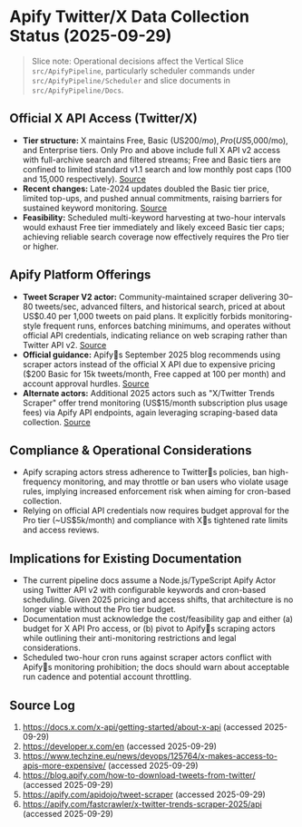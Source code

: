 # Apify Twitter/X Data Collection Status (2025-09-29)

> Slice note: Operational decisions affect the Vertical Slice `src/ApifyPipeline`, particularly scheduler commands under `src/ApifyPipeline/Scheduler` and slice documents in `src/ApifyPipeline/Docs`.

## Official X API Access (Twitter/X)
- **Tier structure:** X maintains Free, Basic (US$200/mo), Pro (US$5,000/mo), and Enterprise tiers. Only Pro and above include full X API v2 access with full-archive search and filtered streams; Free and Basic tiers are confined to limited standard v1.1 search and low monthly post caps (100 and 15,000 respectively). [Source](https://docs.x.com/x-api/getting-started/about-x-api)
- **Recent changes:** Late-2024 updates doubled the Basic tier price, limited top-ups, and pushed annual commitments, raising barriers for sustained keyword monitoring. [Source](https://www.techzine.eu/news/devops/125764/x-makes-access-to-apis-more-expensive/)
- **Feasibility:** Scheduled multi-keyword harvesting at two-hour intervals would exhaust Free tier immediately and likely exceed Basic tier caps; achieving reliable search coverage now effectively requires the Pro tier or higher.

## Apify Platform Offerings
- **Tweet Scraper V2 actor:** Community-maintained scraper delivering 30–80 tweets/sec, advanced filters, and historical search, priced at about US$0.40 per 1,000 tweets on paid plans. It explicitly forbids monitoring-style frequent runs, enforces batching minimums, and operates without official API credentials, indicating reliance on web scraping rather than Twitter API v2. [Source](https://apify.com/apidojo/tweet-scraper)
- **Official guidance:** Apifys September 2025 blog recommends using scraper actors instead of the official X API due to expensive pricing ($200 Basic for 15k tweets/month, Free capped at 100 per month) and account approval hurdles. [Source](https://blog.apify.com/how-to-download-tweets-from-twitter/)
- **Alternate actors:** Additional 2025 actors such as "X/Twitter Trends Scraper" offer trend monitoring (US$15/month subscription plus usage fees) via Apify API endpoints, again leveraging scraping-based data collection. [Source](https://apify.com/fastcrawler/x-twitter-trends-scraper-2025/api)

## Compliance & Operational Considerations
- Apify scraping actors stress adherence to Twitters policies, ban high-frequency monitoring, and may throttle or ban users who violate usage rules, implying increased enforcement risk when aiming for cron-based collection.
- Relying on official API credentials now requires budget approval for the Pro tier (~US$5k/month) and compliance with Xs tightened rate limits and access reviews.

## Implications for Existing Documentation
- The current pipeline docs assume a Node.js/TypeScript Apify Actor using Twitter API v2 with configurable keywords and cron-based scheduling. Given 2025 pricing and access shifts, that architecture is no longer viable without the Pro tier budget.
- Documentation must acknowledge the cost/feasibility gap and either (a) budget for X API Pro access, or (b) pivot to Apifys scraping actors while outlining their anti-monitoring restrictions and legal considerations.
- Scheduled two-hour cron runs against scraper actors conflict with Apifys monitoring prohibition; the docs should warn about acceptable run cadence and potential account throttling.

## Source Log
1. https://docs.x.com/x-api/getting-started/about-x-api (accessed 2025-09-29)
2. https://developer.x.com/en (accessed 2025-09-29)
3. https://www.techzine.eu/news/devops/125764/x-makes-access-to-apis-more-expensive/ (accessed 2025-09-29)
4. https://blog.apify.com/how-to-download-tweets-from-twitter/ (accessed 2025-09-29)
5. https://apify.com/apidojo/tweet-scraper (accessed 2025-09-29)
6. https://apify.com/fastcrawler/x-twitter-trends-scraper-2025/api (accessed 2025-09-29)
